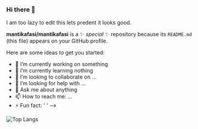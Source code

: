 ### Hi there 👋
I am too lazy to edit this lets predent it looks good.

**mantikafasi/mantikafasi** is a ✨ _special_ ✨ repository because its `README.md` (this file) appears on your GitHub profile.

Here are some ideas to get you started:

- 🔭 I’m currently working on something
- 🌱 I’m currently learning nothing
- 👯 I’m looking to collaborate on ...
- 🤔 I’m looking for help with ...
- 💬 Ask me about anything
- 📫 How to reach me: ...
- ⚡ Fun fact: ' '
-->


![Top Langs](https://github-readme-stats.vercel.app/api/top-langs/?username=mantikafasi&theme=dark&langs_count=10)

